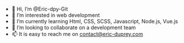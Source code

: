 - 👋 Hi, I’m @Eric-dpy-Git
- 👀 I’m interested in web development
- 🌱 I’m currently learning Html, CSS, SCSS, Javascript, Node.js, Vue.js
- 💞️ I’m looking to collaborate on a development team
- 📫 It is easy to reach me on contact@eric-duprey.com 

<!---
Eric-dpy-Git/Eric-dpy-Git is a ✨ special ✨ repository because its `README.md` (this file) appears on your GitHub profile.
You can click the Preview link to take a look at your changes.
--->
